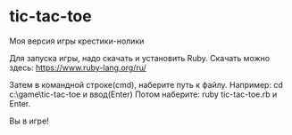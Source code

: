 # tic-tac-toe
Моя версия игры крестики-нолики

Для запуска игры, надо скачать и установить Ruby.
Скачать можно здесь: https://www.ruby-lang.org/ru/

Затем в командной строке(cmd), наберите путь к файлу.
Например: cd c:\game\tic-tac-toe и ввод(Enter)
Потом наберите: ruby tic-tac-toe.rb и Enter.

Вы в игре!